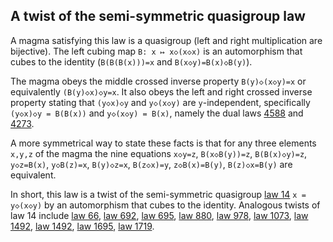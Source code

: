 ## A twist of the semi-symmetric quasigroup law

A magma satisfying this law is a quasigroup (left and right multiplication are bijective).  The left cubing map `B: x ↦ x◇(x◇x)` is an automorphism that cubes to the identity (`B(B(B(x)))=x` and `B(x◇y)=B(x)◇B(y)`).

The magma obeys the middle crossed inverse property `B(y)◇(x◇y)=x` or equivalently `(B(y)◇x)◇y=x`.  It also obeys the left and right crossed inverse property stating that `(y◇x)◇y` and `y◇(x◇y)` are `y`-independent, specifically `(y◇x)◇y = B(B(x))` and `y◇(x◇y) = B(x)`, namely the dual laws [4588](https://teorth.github.io/equational_theories/implications/?4588) and [4273](https://teorth.github.io/equational_theories/implications/?4273).

A more symmetrical way to state these facts is that for any three elements `x,y,z` of the magma the nine equations `x◇y=z`, `B(x◇B(y))=z`, `B(B(x)◇y)=z`, `y◇z=B(x)`, `y◇B(z)=x`, `B(y)◇z=x`, `B(z◇x)=y`, `z◇B(x)=B(y)`, `B(z)◇x=B(y)` are equivalent.

In short, this law is a twist of the semi-symmetric quasigroup [law 14](https://teorth.github.io/equational_theories/implications/?14) `x = y◇(x◇y)` by an automorphism that cubes to the identity.  Analogous twists of law 14 include [law 66](https://teorth.github.io/equational_theories/implications/?66), [law 692](https://teorth.github.io/equational_theories/implications/?692), [law 695](https://teorth.github.io/equational_theories/implications/?695), [law 880](https://teorth.github.io/equational_theories/implications/?880), [law 978](https://teorth.github.io/equational_theories/implications/?978), [law 1073](https://teorth.github.io/equational_theories/implications/?1073), [law 1492](https://teorth.github.io/equational_theories/implications/?1492), [law 1492](https://teorth.github.io/equational_theories/implications/?1496), [law 1695](https://teorth.github.io/equational_theories/implications/?1695), [law 1719](https://teorth.github.io/equational_theories/implications/?1719).
